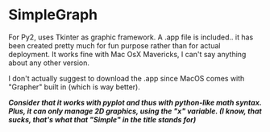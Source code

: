 SimpleGraph
===========

For Py2, uses Tkinter as graphic framework.
A .app file is included.. it has been created pretty much for fun purpose rather than for actual deployment.
It works fine with Mac OsX Mavericks, I can't say anything about any other version.

I don't actually suggest to download the .app since MacOS comes with "Grapher" built in (which is way better).


***Consider that it works with pyplot and thus with python-like math syntax. Plus, it can only manage 2D graphics, using the "x" variable. (I know, that sucks, that's what that "Simple" in the title stands for)***
